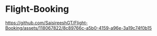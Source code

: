 # Flight-Booking

https://github.com/SaisireeshGT/Flight-Booking/assets/118067822/8c89766c-a5b0-4159-a96e-3a19c74f0b15
